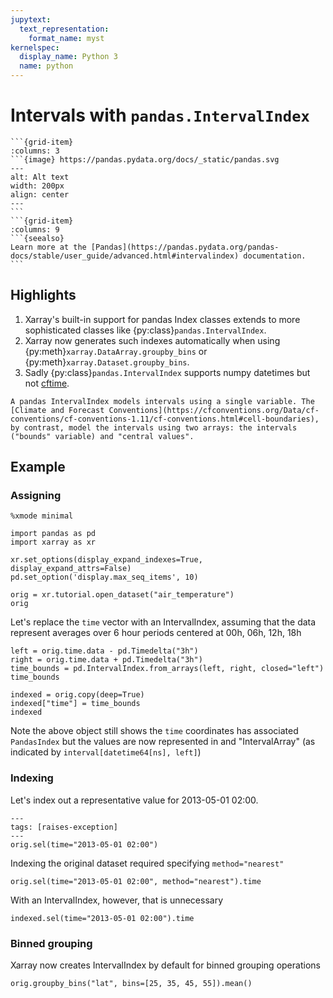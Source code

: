 ```yaml
---
jupytext:
  text_representation:
    format_name: myst
kernelspec:
  display_name: Python 3
  name: python
---
```


# Intervals with `pandas.IntervalIndex`

````{grid}
```{grid-item}
:columns: 3
```{image} https://pandas.pydata.org/docs/_static/pandas.svg
---
alt: Alt text
width: 200px
align: center
---
```
```{grid-item}
:columns: 9
```{seealso}
Learn more at the [Pandas](https://pandas.pydata.org/pandas-docs/stable/user_guide/advanced.html#intervalindex) documentation.
```
````

## Highlights

1. Xarray's built-in support for pandas Index classes extends to more sophisticated classes like {py:class}`pandas.IntervalIndex`.
1. Xarray now generates such indexes automatically when using {py:meth}`xarray.DataArray.groupby_bins` or {py:meth}`xarray.Dataset.groupby_bins`.
1. Sadly {py:class}`pandas.IntervalIndex` supports numpy datetimes but not [cftime](https://unidata.github.io/cftime/).

```{important}
A pandas IntervalIndex models intervals using a single variable. The [Climate and Forecast Conventions](https://cfconventions.org/Data/cf-conventions/cf-conventions-1.11/cf-conventions.html#cell-boundaries), by contrast, model the intervals using two arrays: the intervals ("bounds" variable) and "central values".
```

## Example

### Assigning

```{code-cell}
%xmode minimal

import pandas as pd
import xarray as xr

xr.set_options(display_expand_indexes=True, display_expand_attrs=False)
pd.set_option('display.max_seq_items', 10)

orig = xr.tutorial.open_dataset("air_temperature")
orig
```

Let's replace the `time` vector with an IntervalIndex, assuming that the data represent averages over 6 hour periods centered at 00h, 06h, 12h, 18h

```{code-cell}
left = orig.time.data - pd.Timedelta("3h")
right = orig.time.data + pd.Timedelta("3h")
time_bounds = pd.IntervalIndex.from_arrays(left, right, closed="left")
time_bounds
```

```{code-cell}
indexed = orig.copy(deep=True)
indexed["time"] = time_bounds
indexed
```

Note the above object still shows the `time` coordinates has associated `PandasIndex` but the values are now represented in and "IntervalArray" (as indicated by `interval[datetime64[ns], left]`)

### Indexing

Let's index out a representative value for 2013-05-01 02:00.

```{code-cell}
---
tags: [raises-exception]
---
orig.sel(time="2013-05-01 02:00")
```

Indexing the original dataset required specifying `method="nearest"`

```{code-cell}
orig.sel(time="2013-05-01 02:00", method="nearest").time
```

With an IntervalIndex, however, that is unnecessary

```{code-cell}
indexed.sel(time="2013-05-01 02:00").time
```

### Binned grouping

Xarray now creates IntervalIndex by default for binned grouping operations

```{code-cell}
orig.groupby_bins("lat", bins=[25, 35, 45, 55]).mean()
```
